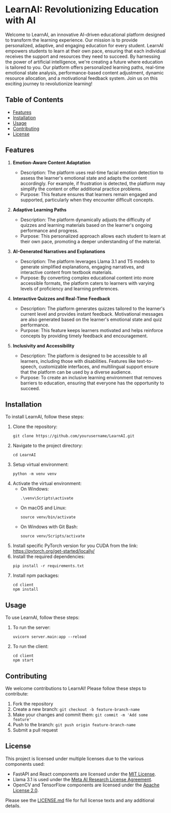 # LearnAI: Revolutionizing Education with AI

Welcome to LearnAI, an innovative AI-driven educational platform designed to transform the learning experience. Our mission is to provide personalized, adaptive, and engaging education for every student. LearnAI empowers students to learn at their own pace, ensuring that each individual receives the support and resources they need to succeed. By harnessing the power of artificial intelligence, we're creating a future where education is tailored to you. Our platform offers personalized learning paths, real-time emotional state analysis, performance-based content adjustment, dynamic resource allocation, and a motivational feedback system. Join us on this exciting journey to revolutionize learning!

## Table of Contents
- [Features](#features)
- [Installation](#installation)
- [Usage](#usage)
- [Contributing](#contributing)
- [License](#license)

## Features

1. **Emotion-Aware Content Adaptation**
   - Description: The platform uses real-time facial emotion detection to assess the learner's emotional state and adapts the content accordingly. For example, if frustration is detected, the platform may simplify the content or offer additional practice problems.
   - Purpose: This feature ensures that learners remain engaged and supported, particularly when they encounter difficult concepts.

2. **Adaptive Learning Paths**
   - Description: The platform dynamically adjusts the difficulty of quizzes and learning materials based on the learner's ongoing performance and progress.
   - Purpose: This personalized approach allows each student to learn at their own pace, promoting a deeper understanding of the material.

3. **AI-Generated Narratives and Explanations**
   - Description: The platform leverages Llama 3.1 and T5 models to generate simplified explanations, engaging narratives, and interactive content from textbook materials.
   - Purpose: By converting complex educational content into more accessible formats, the platform caters to learners with varying levels of proficiency and learning preferences.

4. **Interactive Quizzes and Real-Time Feedback**
   - Description: The platform generates quizzes tailored to the learner's current level and provides instant feedback. Motivational messages are also generated based on the learner's emotional state and quiz performance.
   - Purpose: This feature keeps learners motivated and helps reinforce concepts by providing timely feedback and encouragement.

5. **Inclusivity and Accessibility**
   - Description: The platform is designed to be accessible to all learners, including those with disabilities. Features like text-to-speech, customizable interfaces, and multilingual support ensure that the platform can be used by a diverse audience.
   - Purpose: To create an inclusive learning environment that removes barriers to education, ensuring that everyone has the opportunity to succeed.

## Installation

To install LearnAI, follow these steps:

1. Clone the repository:
   ```
   git clone https://github.com/yourusername/LearnAI.git
   ```
2. Navigate to the project directory:
   ```
   cd LearnAI
   ```
3. Setup virtual environment:
    ```
    python -m venv venv
    ```
4. Activate the virtual environment:
   - On Windows:
     ```
     .\venv\Scripts\activate
     ```
   - On macOS and Linux:
     ```
     source venv/bin/activate
     ```
   - On Windows with Git Bash:
     ```
     source venv/Scripts/activate
     ```
4. Install specific PyTorch version for you CUDA from the link: https://pytorch.org/get-started/locally/
5. Install the required dependencies:
   ```
   pip install -r requirements.txt
   ```
6. Install npm packages:
   ```
   cd client
   npm install
   ```

## Usage

To use LearnAI, follow these steps:

1. To run the server:
   ```
   uvicorn server.main:app --reload
   ```
2. To run the client:
   ```
   cd client
   npm start
   ```

## Contributing

We welcome contributions to LearnAI! Please follow these steps to contribute:

1. Fork the repository
2. Create a new branch: `git checkout -b feature-branch-name`
3. Make your changes and commit them: `git commit -m 'Add some feature'`
4. Push to the branch: `git push origin feature-branch-name`
5. Submit a pull request

## License

This project is licensed under multiple licenses due to the various components used:

- FastAPI and React components are licensed under the [MIT License](https://opensource.org/licenses/MIT).
- Llama 3.1 is used under the [Meta AI Research License Agreement](https://github.com/facebookresearch/llama/blob/main/LICENSE).
- OpenCV and TensorFlow components are licensed under the [Apache License 2.0](https://www.apache.org/licenses/LICENSE-2.0).

Please see the [LICENSE.md](LICENSE.md) file for full license texts and any additional details.


